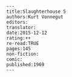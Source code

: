 
    ---
    title:Slaughterhouse 5
    authors:Kurt Vonnegut
    editors:
    translator:
    date:2015-12-12
    rating:++
    re-read:TRUE
    pages:145
    non-fiction:
    comic:
    published:1969
    ---

    